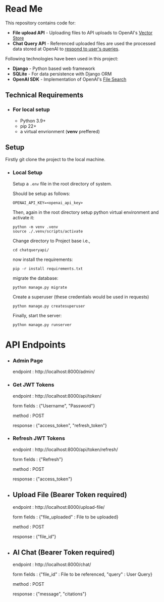# Read Me
This repository contains code for:
- **File upload API** - Uploading files to API uploads to OpenAI's [Vector Store](https://platform.openai.com/docs/assistants/tools/file-search/step-4-create-a-thread)
- **Chat Query API** - Referenced uploaded files are used the processed data stored at OpenAI to [respond to user's queries](https://platform.openai.com/docs/assistants/tools/file-search/step-5-create-a-run-and-check-the-output). 

Following technologies have been used in this project:
- **Django** - Python based web framework
- **SQLite** - For data persistence with Django ORM
- **OpenAI SDK** - Implementation of OpenAI's [File Search](https://platform.openai.com/docs/assistants/tools/file-search/quickstart?context=without-streaming)

## Technical Requirements
- ### For local setup
  - Python 3.9+
  - pip 22+
  - a virtual envrionment (**venv** preffered)

## Setup
Firstly git clone the project to the local machine.

- ### Local Setup
  Setup a ```.env``` file in the root directory of system.

  Should be setup as follows:
  ```
  OPENAI_API_KEY=<openai_api_key>
  ```
  Then, again in the root directory setup python virtual environment and activate it:

  ```
  python -m venv .venv
  source ./.venv/scripts/activate
  ```
  Change directory to Project base i.e.,
  
  ```cd chatqueryapi/```
  
  now install the requirements:
  
  ```pip -r install requirements.txt```

  migrate the database:
  
  ```python manage.py migrate```

  Create a superuser (these credentials would be used in requests)

  ```python manage.py createsuperuser```
  
  Finally, start the server:

  ```python manage.py runserver```

# API Endpoints
  - ### Admin Page

      endpoint : http://localhost:8000/admin/

  - ### Get JWT Tokens
    
      endpoint : http://localhost:8000/api/token/ 

      form fields : {"Username", "Password"}

      method : POST

      response : {"access_token", "refresh_token"}

  - ### Refresh JWT Tokens
    
      endpoint : http://localhost:8000/api/token/refresh/

      form fields : {"Refresh"}
    
      method : POST
    
      response : {"access_token"}
    
  - ## Upload File (Bearer Token required)
    
      endpoint : http://localhost:8000/upload-file/

      form fields : {"file_uploaded" : File to be uploaded}
    
      method : POST
    
      response : {"file_id"}

  - ## AI Chat (Bearer Token required)
    
      endpoint : http://localhost:8000/chat/

      form fields : {"file_id" : File to be referenced, "query" : User Query}
    
      method : POST
    
      response : {"message", "citations"}

      


